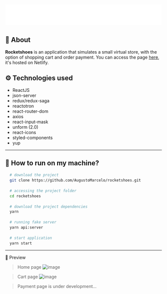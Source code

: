 <h1 align="center">
  <img src="./src/assets/images/logo.svg">
</h1>

## 📑 About
**Rocketshoes** is an application that simulates a small virtual store, with the option of shopping cart and order payment. You can access the page <a href="https://rocketshoesapp.netlify.com" target="_blank">here</a>, it's hosted on Netlify.

## ⚙ Technologies used
- ReactJS
- json-server
- redux/redux-saga
- reactotron
- react-router-dom
- axios
- react-input-mask
- unform (2.0)
- react-icons
- styled-components
- yup

---

## 🤔 How to run on my machine?

```bash
  # download the project
  git clone https://github.com/AugustoMarcelo/rocketshoes.git

  # accessing the project folder
  cd rocketshoes

  # download the project dependencies
  yarn

  # running fake server
  yarn api:server

  # start application
  yarn start
```

---

📸 Preview

> Home page
![image](https://user-images.githubusercontent.com/11545976/60997617-9fb7f600-a32d-11e9-8068-e63e6e29aa79.png)

> Cart page
![image](https://user-images.githubusercontent.com/11545976/60997770-ffae9c80-a32d-11e9-8f0f-6517cfbffd1f.png)

> Payment page is under development...
